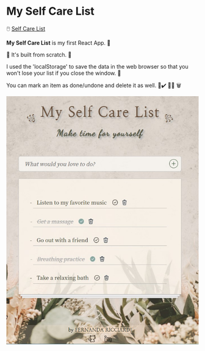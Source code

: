 # My Self Care List

🖱️ [Self Care List](https://fernandaricciardi.github.io/selfcare-list/)

**My Self Care List** is my first React App. 🙂

🔨 It's built from scratch. 🔨

I used the 'localStorage' to save the data in the web browser so that you won't lose your list if you close the window. 📝

You can mark an item as done/undone and delete it as well. 🛁✔️ 🧖‍✔️ 🗑️


![](https://github.com/FernandaRicciardi/selfcare-list/blob/master/screenshot.jpg)
